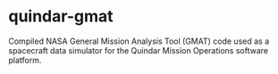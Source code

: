 # quindar-gmat
Compiled NASA General Mission Analysis Tool (GMAT) code used as a spacecraft data simulator for the Quindar Mission Operations software platform.

